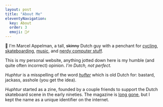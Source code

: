 ```yaml
---
layout: post
title: "About Me"
eleventyNavigation:
  key: About
  order: 3
  emoji: 💁‍♂️
---
```

👋 I'm Marcel Appelman, a tall, ~~skinny~~ Dutch guy with a penchant for [cycling](/cycling/), [skateboarding](/skateboarding/), [music](/music/), and [nerdy computer stuff](/nerdy-computer-stuff/). 

This is my personal website, anything jotted down here is my humble (and quite often incorrect) opinion. _I'm Dutch, not perfect._

_Huphtur_ is a misspelling of the word [_hufter_](https://en.wiktionary.org/wiki/hufter) which is old Dutch for: bastard, jackass, asshole (you get the idea). 

_Huphtur_ started as a zine, founded by a couple friends to support the Dutch skateboard scene in the early nineties. The magazine is [long gone](https://web.archive.org/web/19970225192142/http://www.huphtur.nl/), but I kept the name as a unique identifier on the internet.
